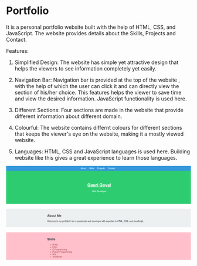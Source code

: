 # Portfolio
It is a personal portfolio website built with the help of HTML, CSS, and JavaScript. The website provides details about the Skills, Projects and Contact.

Features:

1. Simplified Design: The website has simple yet attractive design that helps the viewers to see information completely yet easily.

2. Navigation Bar: Navigation bar is provided at the top of the website , with the help of which the user can click it and can directly view the section of his/her choice. This features helps the viewer to save time and view the desired information. JavaScript functionality is used here.

3. Different Sections: Four sections are made in the website that provide different information about different domain.

4. Colourful: The website contains differnt colours for different sections that keeps the viewer's eye on the website, making it a mostly viewed website.

5. Languages: HTML, CSS and JavaScript languages is used here. Building website like this gives a great experience to learn those languages.

![Panel 1](https://github.com/Gauri123412/Portfolio/blob/main/Screenshot%20(3294).png)

   
